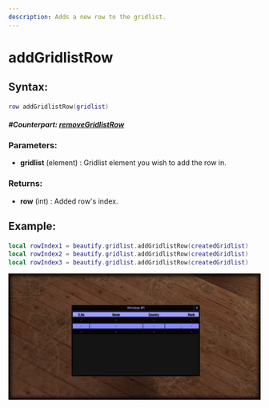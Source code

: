 ```yaml
---
description: Adds a new row to the gridlist.
---
```


# addGridlistRow

## **Syntax:**

```lua
row addGridlistRow(gridlist)
```

#### _**\#Counterpart:**_ [_**removeGridlistRow**_](removegridlistrow.md)

### **Parameters:**

* **gridlist** \(element\) : Gridlist element you wish to add the row in.

### **Returns:**

* **row** \(int\) : Added row's index.

## **Example:**

```lua
local rowIndex1 = beautify.gridlist.addGridlistRow(createdGridlist)
local rowIndex2 = beautify.gridlist.addGridlistRow(createdGridlist)
local rowIndex3 = beautify.gridlist.addGridlistRow(createdGridlist)
```

![](../../.gitbook/assets/addgridlistrow.png)

